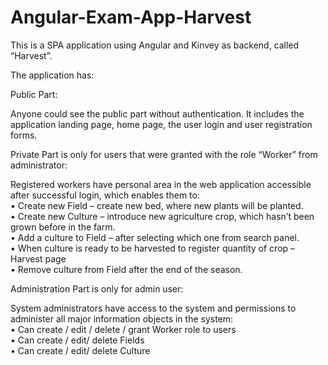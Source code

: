 # Angular-Exam-App-Harvest

This is a SPA application using Angular and Kinvey as backend, called “Harvest”.

The application has:

Public Part:

Anyone could see the public part  without authentication. It includes the application landing page, home page, the user login and user registration forms.

Private Part  is only for users that were granted with the role “Worker” from administrator:

Registered workers have personal area in the web application accessible after successful login, which enables them to:<br>
•	Create new Field – create new bed, where new plants will be planted.<br>
•	Create new Culture – introduce new agriculture crop, which hasn’t been grown before in the farm.<br>
•	Add a culture to Field – after selecting which one from search panel.<br>
•	When culture is ready to be harvested to register quantity of crop – Harvest page<br>
•	Remove culture from Field after the end of the season.  <br>

Administration Part is only for admin user:

System administrators have access to the system and permissions to administer all major information objects in the system:<br>
•	Can create / edit / delete / grant Worker role to users <br>
•	Can create / edit/ delete Fields<br>
•	Can create / edit/ delete Culture<br>
